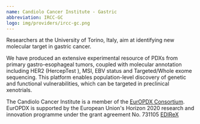 ```yaml
---
name: Candiolo Cancer Institute - Gastric
abbreviation: IRCC-GC
logo: img/providers/ircc-gc.png
---
```


Researchers at the University of Torino, Italy, aim at identifying new molecular target in gastric cancer.

We have produced an extensive experimental resource of PDXs from primary gastro-esophageal tumors, coupled with molecular annotation including HER2 (HercepTest ), MSI, EBV status and Targeted/Whole exome sequencing. This platform enables population-level discovery of genetic and functional vulnerabilities, which can be targeted in preclinical xenotrials.

The Candiolo Cancer Institute is a member of the [EurOPDX Consortium](http://www.europdx.eu). EurOPDX is supported by the European Union's Horizon 2020 research and innovation programme under the grant agreement No. 731105  [EDIReX](https://cordis.europa.eu/project/rcn/212589_en.html)
